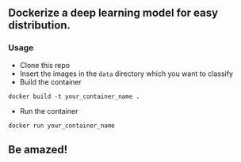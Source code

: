 ## Dockerize a deep learning model for easy distribution.


### Usage

* Clone this repo
* Insert the images in the ```data``` directory which you want to classify
* Build the container  
```
docker build -t your_container_name .
```
* Run the container 
```
docker run your_container_name
```
## Be amazed! 

